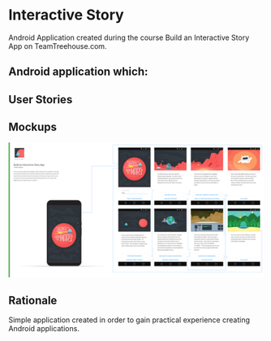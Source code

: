 # Interactive Story

Android Application created during the course Build an Interactive Story App on TeamTreehouse.com.

## Android application which:


## User Stories

## Mockups

<img src="docs/interactive_story_mockups.png" width="600px" alt="Mockups">

## Rationale

Simple application created in order to gain practical experience creating Android applications.